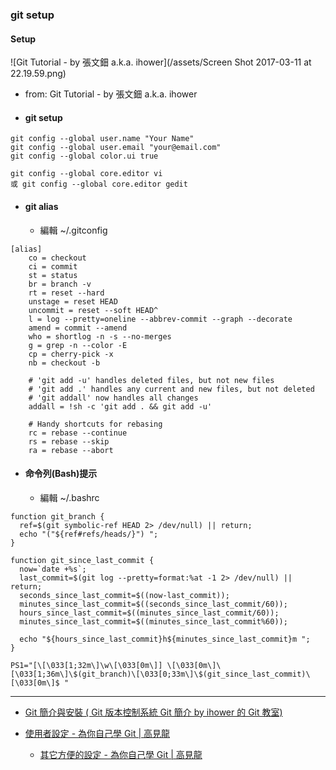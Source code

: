 ### git setup

#### Setup

![Git Tutorial - by 張文鈿 a.k.a. ihower](/assets/Screen Shot 2017-03-11 at 22.19.59.png)
- from: Git Tutorial - by 張文鈿 a.k.a. ihower

- #### git setup


```
git config --global user.name "Your Name"
git config --global user.email "your@email.com"
git config --global color.ui true

git config --global core.editor vi
或 git config --global core.editor gedit

```


- #### git alias

    - 編輯 ~/.gitconfig



```
[alias]
    co = checkout
    ci = commit
    st = status
    br = branch -v
    rt = reset --hard
    unstage = reset HEAD
    uncommit = reset --soft HEAD^
    l = log --pretty=oneline --abbrev-commit --graph --decorate
    amend = commit --amend
    who = shortlog -n -s --no-merges
    g = grep -n --color -E
    cp = cherry-pick -x
    nb = checkout -b

    # 'git add -u' handles deleted files, but not new files
    # 'git add .' handles any current and new files, but not deleted
    # 'git addall' now handles all changes
    addall = !sh -c 'git add . && git add -u'

    # Handy shortcuts for rebasing
    rc = rebase --continue
    rs = rebase --skip
    ra = rebase --abort

```


- #### 命令列(Bash)提示
    - 編輯 ~/.bashrc
    


```
function git_branch {
  ref=$(git symbolic-ref HEAD 2> /dev/null) || return;
  echo "("${ref#refs/heads/}") ";
}

function git_since_last_commit {
  now=`date +%s`;
  last_commit=$(git log --pretty=format:%at -1 2> /dev/null) || return;
  seconds_since_last_commit=$((now-last_commit));
  minutes_since_last_commit=$((seconds_since_last_commit/60));
  hours_since_last_commit=$((minutes_since_last_commit/60));
  minutes_since_last_commit=$((minutes_since_last_commit%60));

  echo "${hours_since_last_commit}h${minutes_since_last_commit}m ";
}

PS1="[\[\033[1;32m\]\w\[\033[0m\]] \[\033[0m\]\[\033[1;36m\]\$(git_branch)\[\033[0;33m\]\$(git_since_last_commit)\[\033[0m\]$ "

```


----
- [Git 簡介與安裝 ( Git 版本控制系統  Git 簡介 by ihower 的 Git 教室)](https://ihower.tw/git/intro.html)

- [使用者設定 - 為你自己學 Git | 高見龍](https://gitbook.tw/chapters/config/user-config.html)
    - [其它方便的設定 - 為你自己學 Git | 高見龍](https://gitbook.tw/chapters/config/convenient-settings.html)
    
    
    